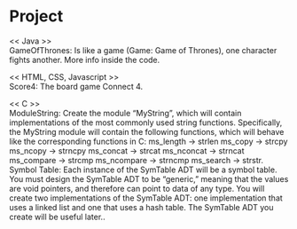 # Project

<< Java >><br>
GameOfThrones: Is like a game (Game: Game of Thrones), one character fights another. More info inside the code.<br>

<< HTML, CSS, Javascript >><br>
Score4: The board game Connect 4.<br>

<< C >><br>
ModuleString: Create the module “MyString”, which will contain implementations of the most commonly used string functions. Specifically, the MyString module will contain the following functions, which will behave like the corresponding functions in C:
ms_length -> strlen
ms_copy -> strcpy
ms_ncopy -> strncpy
ms_concat -> strcat
ms_nconcat -> strncat
ms_compare -> strcmp
ms_ncompare -> strncmp
ms_search -> strstr.<br>
Symbol Table: Each instance of the SymTable ADT will be a symbol table. You must design the SymTable ADT to be “generic,” meaning that the values ​​are void pointers, and therefore can point to data of any type. You will create two implementations of the SymTable ADT: one implementation that uses a linked list and one that uses a hash table. The SymTable ADT you create will be useful later..<br>
